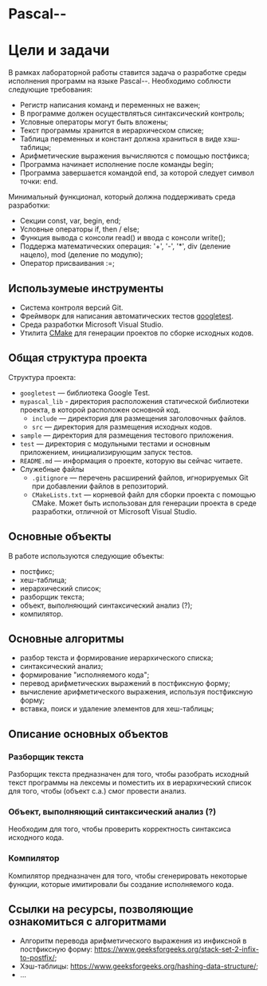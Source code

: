 # Pascal--

# Цели и задачи

В рамках лабораторной работы ставится задача о разработке среды исполнения программ на языке Pascal--. Необходимо соблюсти следующие требования:

 - Регистр написания команд и переменных не важен;
 - В программе должен осуществляться синтаксический контроль;
 - Условные операторы могут быть вложены;
 - Текст программы хранится в иерархическом списке;
 - Таблица переменных и констант должна храниться в виде хэш-таблицы;
 - Арифметические выражения вычисляются с помощью постфикса;
 - Программа начинает исполнение после команды begin;
 - Программа завершается командой end, за которой следует символ точки: end.

Минимальный функционал, который должна поддерживать среда разработки:

 - Секции const, var, begin, end;
 - Условные операторы if, then / else;
 - Функция вывода с консоли read() и ввода с консоли write();
 - Поддержа математических операция: '+', '-', '*', div (деление нацело), mod (деление по модулю);
 - Оператор присваивания :=;

## Использумеые инструменты

  - Система контроля версий Git.
  - Фреймворк для написания автоматических тестов [googletest](https://github.com/google/googletest).
  - Среда разработки Microsoft Visual Studio.
  - Утилита [CMake](http://www.cmake.org) для генерации проектов по сборке исходных кодов.

## Общая структура проекта

Структура проекта:
  
  - `googletest` — библиотека Google Test.
  - `mypascal_lib` - директория расположения статической библиотеки проекта, в которой расположен основной код.
    - `include` — директория для размещения заголовочных файлов.
    - `src` — директория для размещения исходных кодов.
  - `sample` — директория для размещения тестового приложения.
  - `test` — директория с модульными тестами и основным приложением, инициализирующим запуск тестов.
  - `README.md` — информация о проекте, которую вы сейчас читаете.
  - Служебные файлы
    - `.gitignore` — перечень расширений файлов, игнорируемых Git при добавлении
      файлов в репозиторий.
    - `CMakeLists.txt` — корневой файл для сборки проекта с помощью CMake. Может
      быть использован для генерации проекта в среде разработки, отличной от
      Microsoft Visual Studio.

## Основные объекты

В работе используются следующие объекты: 

- постфикс;
- хеш-таблица;
- иерархический список;
- разборщик текста;
- объект, выполняющий синтаксический анализ (?);
- компилятор.

## Основные алгоритмы

- разбор текста и формирование иерархического списка;
- синтаксический анализ;
- формирование "исполняемого кода";
- перевод арифметических выражений в постфиксную форму;
- вычисление арифметического выражения, используя постфиксную форму;
- вставка, поиск и удаление элементов для хеш-таблицы;

## Описание основных объектов
### Разборщик текста
Разборщик текста предназначен для того, чтобы разобрать исходный текст программы на лексемы и поместить их в иерархический список для того, чтобы (объект с.а.) смог провести анализ.

### Объект, выполняющий синтаксический анализ (?)

Необходим для того, чтобы проверить корректность синтаксиса исходного кода.

### Компилятор
Компилятор предназначен для того, чтобы сгенерировать некоторые функции, которые имитировали бы создание исполняемого кода.

## Ссылки на ресурсы, позволяющие ознакомиться с алгоритмами

- Алгоритм перевода арифметического выражения из инфиксной в постфиксную форму: https://www.geeksforgeeks.org/stack-set-2-infix-to-postfix/;
- Хэш-таблицы: https://www.geeksforgeeks.org/hashing-data-structure/;
- ...

